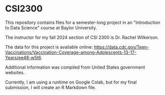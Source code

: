 # CSI2300
This repository contains files for a semester-long project in an "Introduction to Data Science" course at Baylor University.

The instructor for my fall 2024 section of CSI 2300 is Dr. Rachel Wilkerson.

The data for this project is available online: https://data.cdc.gov/Teen-Vaccinations/Vaccination-Coverage-among-Adolescents-13-17-Years/ee48-w5t6.

Additional information was compiled from United States government websites.

Currently, I am using a runtime on Google Colab, but for my final submission, I will create an R Markdown file.